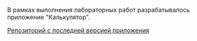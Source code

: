 В рамках выполнения лабораторных работ разрабатывалось приложение "Калькулятор".

[Репозиторий с последней версией приложения](https://github.com/python-basic/sem3-ivt19-task1-vektoririna)
